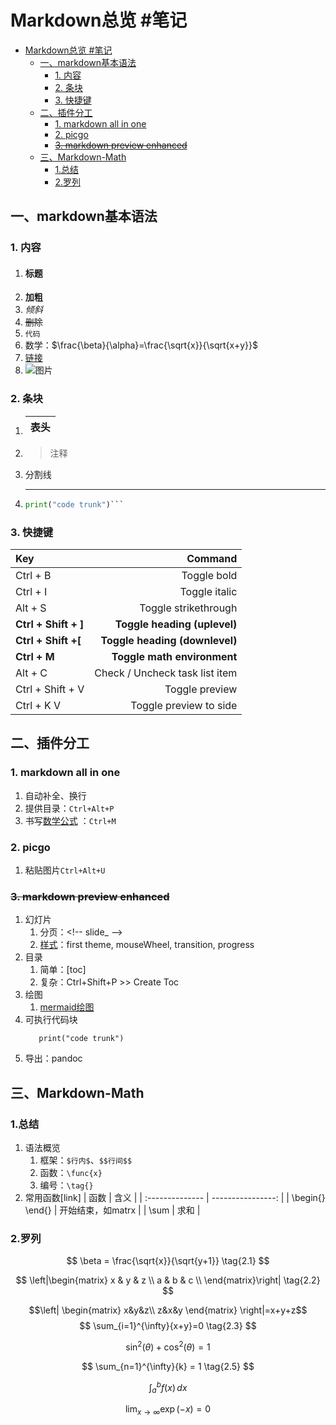 # Markdown总览 #笔记

- [Markdown总览 #笔记](#markdown总览-笔记)
  - [一、markdown基本语法](#一markdown基本语法)
    - [1. 内容](#1-内容)
    - [2. 条块](#2-条块)
    - [3. 快捷键](#3-快捷键)
  - [二、插件分工](#二插件分工)
    - [1. markdown all in one](#1-markdown-all-in-one)
    - [2. picgo](#2-picgo)
    - [~~3. markdown preview enhanced~~](#3-markdown-preview-enhanced)
  - [三、Markdown-Math](#三markdown-math)
    - [1.总结](#1总结)
    - [2.罗列](#2罗列)
  
## 一、markdown基本语法

### 1. 内容
   1. #### 标题
   2. **加粗**
   3. *倾斜*
   4. ~~删除~~
   5. `代码`
   6. 数学：$\frac{\beta}{\alpha}=\frac{\sqrt{x}}{\sqrt{x+y}}$
   7. [链接](test.md)
   8. ![图片]()

<!-- slide_ -->
### 2. 条块
   1. |表头|
      |:--|
   2. > 注释
   3. 分割线

        ---
   4. ```python
      print("code trunk")```
### 3. 快捷键
   Key|Command
   :--|--:
   Ctrl + B|Toggle bold
   Ctrl + I|Toggle italic
   Alt + S|Toggle strikethrough
   **Ctrl + Shift + ]**|**Toggle heading (uplevel)**
   **Ctrl + Shift +\[**| **Toggle heading (downlevel)**
   **Ctrl + M**|**Toggle math environment**
   Alt + C|Check / Uncheck task list item
   Ctrl + Shift + V|Toggle preview
   Ctrl + K V|Toggle preview to side

## 二、插件分工

### 1. markdown all in one
1. 自动补全、换行
2. 提供目录：`Ctrl+Alt+P`
3. 书写[数学公式](#四markdown-math) ：`Ctrl+M`
### 2. picgo
1. 粘贴图片`Ctrl+Alt+U`
### ~~3. markdown preview enhanced~~
1. 幻灯片
   1. 分页：\<!-- slide_ -->
   2. [样式](实例/PPT.md)：first theme, mouseWheel, transition, progress
2. 目录
   1. 简单：[toc]
   2. 复杂：Ctrl+Shift+P >> Create Toc
3. 绘图
   1. [mermaid绘图](实例/mermaid.md)
4. 可执行代码块
   ```python{cmd=true}
      print("code trunk")
   ```
5. 导出：pandoc
   
## 三、Markdown-Math

### 1.总结
1. 语法概览
   1. 框架：`$行内$`、`$$行间$$`
   2. 函数：`\func{x}`
   3. 编号：`\tag{}`
2. 常用函数[link]
    | 函数            |              含义 |
    | :-------------- | ----------------: |
    | \begin{} \end{} | 开始结束，如matrx |
    | \sum            |              求和 |
### 2.罗列
$$ \beta = \frac{\sqrt{x}}{\sqrt{y+1}} \tag{2.1} $$

$$ \left|\begin{matrix}
    x & y & z \\
    a & b & c \\
    \end{matrix}\right| \tag{2.2} $$

$$\left|
	\begin{matrix}
		x&y&z\\
		z&x&y
	\end{matrix}
\right|=x+y+z$$
$$ \sum_{i=1}^{\infty}{x+y}=0 \tag{2.3} $$

$$ \sin^2(\theta) + \cos^2(\theta) = 1 \tag{2.4} $$

$$ \sum_{n=1}^{\infty}{k} = 1 \tag{2.5} $$

$$ \int_a^bf(x)\,dx \tag{2.6} $$

$$ \lim_{x\to\infty}\exp(-x) = 0 \tag{2.7} $$